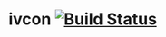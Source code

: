 ivcon [![Build Status](https://travis-ci.org/ros/ivcon.svg?branch=lunar-devel)](https://travis-ci.org/ros/ivcon)
================================================================================================================
